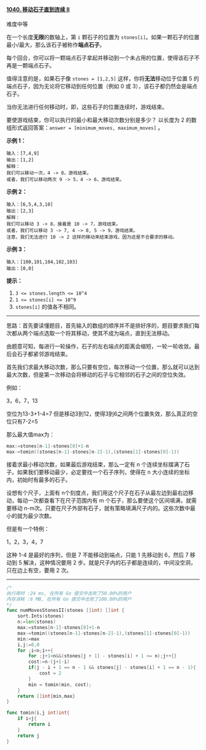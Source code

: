 #### [1040. 移动石子直到连续 II](https://leetcode-cn.com/problems/moving-stones-until-consecutive-ii/)

难度中等

在一个长度**无限**的数轴上，第 `i` 颗石子的位置为 `stones[i]`。如果一颗石子的位置最小/最大，那么该石子被称作**端点石子**。

每个回合，你可以将一颗端点石子拿起并移动到一个未占用的位置，使得该石子不再是一颗端点石子。

值得注意的是，如果石子像 `stones = [1,2,5]` 这样，你将**无法**移动位于位置 5 的端点石子，因为无论将它移动到任何位置（例如 0 或 3），该石子都仍然会是端点石子。

当你无法进行任何移动时，即，这些石子的位置连续时，游戏结束。

要使游戏结束，你可以执行的最小和最大移动次数分别是多少？ 以长度为 2 的数组形式返回答案：`answer = [minimum_moves, maximum_moves]` 。

 

**示例 1：**

```
输入：[7,4,9]
输出：[1,2]
解释：
我们可以移动一次，4 -> 8，游戏结束。
或者，我们可以移动两次 9 -> 5，4 -> 6，游戏结束。
```

**示例 2：**

```
输入：[6,5,4,3,10]
输出：[2,3]
解释：
我们可以移动 3 -> 8，接着是 10 -> 7，游戏结束。
或者，我们可以移动 3 -> 7, 4 -> 8, 5 -> 9，游戏结束。
注意，我们无法进行 10 -> 2 这样的移动来结束游戏，因为这是不合要求的移动。
```

**示例 3：**

```
输入：[100,101,104,102,103]
输出：[0,0]
```

 

**提示：**

1. `3 <= stones.length <= 10^4`
2. `1 <= stones[i] <= 10^9`
3. `stones[i]` 的值各不相同。



------

思路：首先要读懂题目，首先输入的数组的顺序并不是排好序的，题目要求我们每次都从两个端点选取一个将其移动，使其不成为端点，直到无法移动。

由题意可知，每进行一轮操作，石子的左右端点的距离会缩短，一轮一轮收敛。最后会石子都紧邻游戏结束。

首先我们求最大移动次数，那么只要有空位，每次移动一个位置，那么就可以达到最大次数，但是第一次移动会将移动的石子与它相邻的石子之间的空位失效。

例如：

3，6，7，13

空位为13-3+1-4=7   但是移动3到12，使得3到6之间两个位置失效，那么真正的空位只有7-2=5

那么最大值max为：

```go
max:=stones[n-1]-stones[0]+1-n
max-=tomin((stones[n-1]-stones[n-2]-1),(stones[1]-stones[0]-1))
```

接着求最小移动次数，如果最后游戏结束，那么一定有 n 个连续坐标摆满了石子。如果我们要移动最少，必定要找一个石子序列，使得在 n 大小连续的坐标内，初始时有最多的石子。

设想有个尺子，上面有 n个刻度点，我们用这个尺子在石子从最左边到最右边移动，每动一次都查看下在尺子范围内有 m 个石子，那么要使这个区间填满，就需要移动 n-m次。只要在尺子外部有石子，就有策略填满尺子内的。这些次数中最小的就为最少次数。

但是有一个特例：

1，2，3，4，7

这种 1-4 是最好的序列，但是 7 不能移动到端点，只能 1 先移动到 6，然后 7 移动到 5 解决，这种情况要用 2 步。就是尺子内的石子都是连续的，中间没空洞，只在边上有空，要用 2 次。

------

```go
/*
执行用时 :24 ms, 在所有 Go 提交中击败了50.00%的用户
内存消耗 :6 MB, 在所有 Go 提交中击败了100.00%的用户
*/
func numMovesStonesII(stones []int) []int {
    sort.Ints(stones)
    n:=len(stones)
    max:=stones[n-1]-stones[0]+1-n
    max-=tomin((stones[n-1]-stones[n-2]-1),(stones[1]-stones[0]-1))
    min:=max
    i,j:=0,0
    for ;i<n;i++{
        for ;j+1<n&&(stones[j + 1] - stones[i] + 1 <= n);j++{}
        cost:=n-(j+1-i)
        if(j - i + 1 == n - 1 && stones[j] - stones[i] + 1 == n - 1){
            cost = 2
        }
        min = tomin(min, cost);
    }
    return []int{min,max}
}

func tomin(i,j int)int{
    if i<j{
        return i
    }
    return j
}

```

